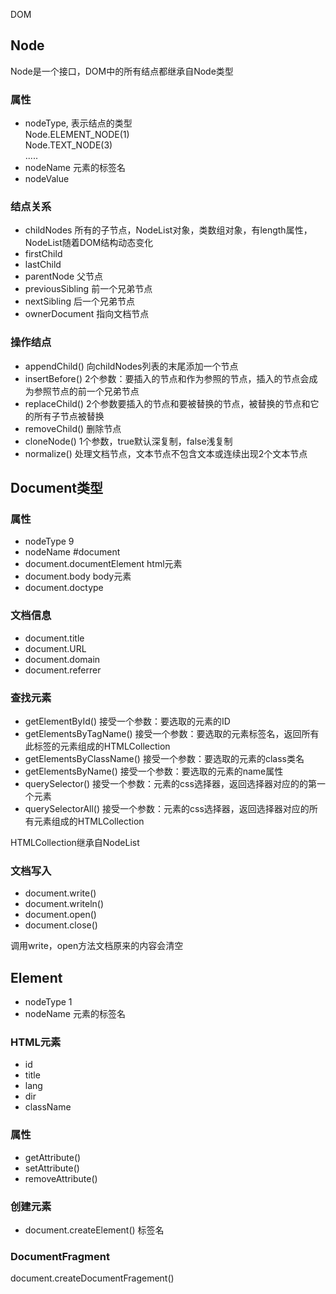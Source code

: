 DOM

## Node
Node是一个接口，DOM中的所有结点都继承自Node类型
### 属性
- nodeType,  表示结点的类型  
Node.ELEMENT_NODE(1)  
Node.TEXT_NODE(3)  
.....
- nodeName 元素的标签名
- nodeValue
### 结点关系
- childNodes 所有的子节点，NodeList对象，类数组对象，有length属性，NodeList随着DOM结构动态变化
- firstChild
- lastChild
- parentNode 父节点
- previousSibling 前一个兄弟节点
- nextSibling 后一个兄弟节点
- ownerDocument 指向文档节点
### 操作结点
- appendChild() 向childNodes列表的末尾添加一个节点
- insertBefore() 2个参数：要插入的节点和作为参照的节点，插入的节点会成为参照节点的前一个兄弟节点
- replaceChild() 2个参数要插入的节点和要被替换的节点，被替换的节点和它的所有子节点被替换
- removeChild() 删除节点
- cloneNode() 1个参数，true默认深复制，false浅复制
- normalize() 处理文档节点，文本节点不包含文本或连续出现2个文本节点

## Document类型
### 属性
- nodeType 9
- nodeName #document
- document.documentElement html元素
- document.body body元素
- document.doctype
### 文档信息
- document.title
- document.URL
- document.domain
- document.referrer
### 查找元素
- getElementById() 接受一个参数：要选取的元素的ID
- getElementsByTagName() 接受一个参数：要选取的元素标签名，返回所有此标签的元素组成的HTMLCollection   
- getElementsByClassName() 接受一个参数：要选取的元素的class类名
- getElementsByName() 接受一个参数：要选取的元素的name属性
- querySelector() 接受一个参数：元素的css选择器，返回选择器对应的的第一个元素
- querySelectorAll()  接受一个参数：元素的css选择器，返回选择器对应的所有元素组成的HTMLCollection
 
HTMLCollection继承自NodeList
### 文档写入
- document.write()
- document.writeln()
- document.open()
- document.close()

调用write，open方法文档原来的内容会清空

## Element
- nodeType 1
- nodeName 元素的标签名
### HTML元素
- id
- title
- lang
- dir
- className
### 属性
- getAttribute()
- setAttribute()
- removeAttribute()
### 创建元素
- document.createElement() 标签名
### DocumentFragment
document.createDocumentFragement()